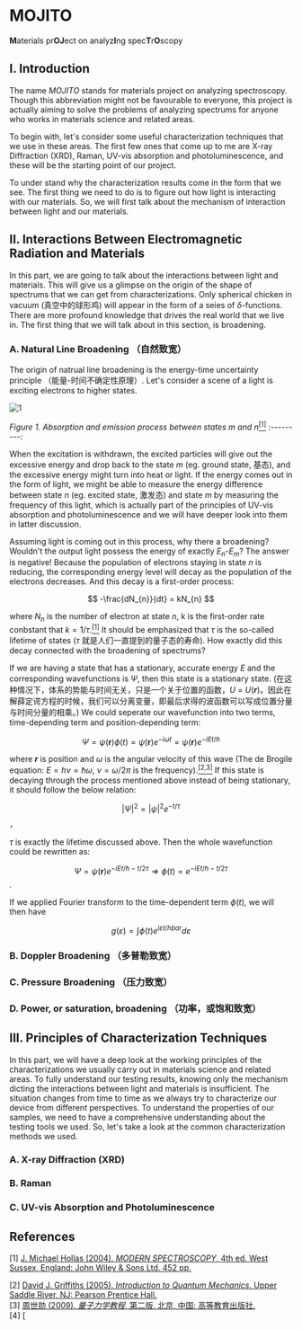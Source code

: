 # MOJITO
**M**aterials pr**OJ**ect on analyz**I**ng spec**T**r**O**scopy

## I. Introduction
The name *MOJITO* stands for materials project on analyzing spectroscopy. Though this abbreviation might not be favourable to everyone, this project is actually aiming to solve the problems of analyzing spectrums for anyone who works in materials science and related areas.

To begin with, let's consider some useful characterization techniques that we use in these areas. The first few ones that come up to me are X-ray Diffraction (XRD), Raman, UV-vis absorption and photoluminescence, and these will be the starting point of our project.

To under stand why the characterization results come in the form that we see. The first thing we need to do is to figure out how light is interacting with our materials. So, we will first talk about the mechanism of interaction between light and our materials.

## II. Interactions Between Electromagnetic Radiation and Materials
In this part, we are going to talk about the interactions between light and materials. This will give us a glimpse on the origin of the shape of spectrums that we can get from characterizations. Only spherical chicken in vacuum (真空中的球形鸡) will appear in the form of a seies of $\delta$-functions. There are more profound knowledge that drives the real world that we live in. The first thing that we will talk about in this section, is broadening. 

### A. Natural Line Broadening （自然致宽）
The origin of natrual line broadening is the energy-time uncertainty principle （能量-时间不确定性原理）. Let's consider a scene of a light is exciting electrons to higher states.

![1](https://user-images.githubusercontent.com/53797732/112113087-525ae580-8bf1-11eb-8186-20c7765e5607.png)

*Figure 1. Absorption and emission process between states m and n*[<sup>[1]</sup>](#reference-1)
:---------:

When the excitation is withdrawn, the excited particles will give out the excessive energy and drop back to the state *m* (eg. ground state, 基态), and the excessive energy might turn into heat or light. If the energy comes out in the form of light, we might be able to measure the energy difference between state *n* (eg. excited state, 激发态) and state *m* by measuring the frequency of this light, which is actually part of the principles of UV-vis absorption and photoluminescence and we will have deeper look into them in latter discussion. 

Assuming light is coming out in this process, why there a broadening? Wouldn't the output light possess the energy of exactly *E*<sub>*n*</sub>-*E*<sub>*m*</sub>? The answer is negative! Because the population of electrons staying in state *n* is reducing, the corresponding energy level will decay as the population of the electrons decreases. And this decay is a first-order process:

$$ -\frac{dN_{n}}{dt} = kN_{n} $$

where *N*<sub>*n*</sub> is the number of electron at state *n*, k is the first-order rate conbstant that $k=1/\tau$.[<sup>[1]</sup>](#reference-1) It should be emphasized that $\tau$ is the so-called lifetime of states ($\tau$ 就是人们一直提到的量子态的寿命). How exactly did this decay connected with the broadening of spectrums?

If we are having a state that has a stationary, accurate energy *E* and the corresponding wavefunctions is $\Psi$, then this state is a stationary state. (在这种情况下，体系的势能与时间无关，只是一个关于位置的函数，*U* = *U*(***r***)。因此在解薛定谔方程的时候，我们可以分离变量，即最后求得的波函数可以写成位置分量与时间分量的相乘。) We could seperate our wavefunction into two terms, time-depending term and position-depending term:

$$ {\Psi} = {\psi}(\pmb{r}){\phi}(t) = {\psi}(\pmb{r})e^{-i{\omega}t} = {\psi}(\pmb{r})e^{-iEt/{\hbar}} $$

where ***r*** is position and $\omega$ is the angular velocity of this wave (The de Brogile equation: $E = h{\nu} = {\hbar}{\omega}$, ${\nu} = {\omega}/2{\pi}$ is the frequency).[<sup>[2,3]</sup>](#reference-2) If this state is decaying through the process mentioned above instead of being stationary, it should follow the below relation:

$$ |{\Psi}|^2 = |{\psi}|^2e^{-t/{\tau}} $$，

$\tau$ is exactly the lifetime discussed above. Then the whole wavefunction could be rewritten as:

$$ {\Psi} = {\psi}(\pmb{r})e^{-iEt/{\hbar}-t/2{\tau}}    \Longrightarrow    {\phi}(t) = e^{-iEt/{\hbar}-t/2{\tau}} $$.

If we applied Fourier transform to the time-dependent term ${\phi}(t)$, we will then have

$$ g({\varepsilon}) = {\int}{\phi}(t)e^{i{\varepsilon}t/{hbar}}d{\varepsilon} $$

### B. Doppler Broadening （多普勒致宽）

### C. Pressure Broadening （压力致宽）

### D. Power, or saturation, broadening （功率，或饱和致宽）

## III. Principles of Characterization Techniques
In this part, we will have a deep look at the working principles of the characterizations we usually carry out in materials science and related areas. To fully understand our testing results, knowing only the mechanism dicting the interactions between light and materials is insufficient. The situation changes from time to time as we always try to characterize our device from different perspectives. To understand the properties of our samples, we need to have a comprehensive understanding about the testing tools we used. So, let's take a look at the common characterization methods we used. 
### A. X-ray Diffraction (XRD)
### B. Raman
### C. UV-vis Absorption and Photoluminescence


## References
[1] [J. Michael Hollas (2004). *MODERN SPECTROSCOPY*, 4th ed. West Sussex, England: John Wiley & Sons Ltd. 452 pp.](http://www.chemistry.uoc.gr/lapkin/Hollas_ModernSpectroscopy.pdf)<div id="reference-1"></div>
[2] [David J. Griffiths (2005). *Introduction to Quantum Mechanics*. Upper Saddle River, NJ: Pearson Prentice Hall.](http://gr.xjtu.edu.cn/c/document_library/get_file?p_l_id=21699&folderId=2383652&name=DLFE-82647.pdf)<div id="reference-2"></div>
[3] [周世勋 (2009). *量子力学教程*, 第二版. 北京, 中国: 高等教育出版社.](https://books.google.com.hk/books/about/%E9%87%8F%E5%AD%90%E5%8A%9B%E5%AD%A6%E6%95%99%E7%A8%8B.html?id=bV6OQwAACAAJ&redir_esc=y)<div id="reference-3"></div>
[4] [


